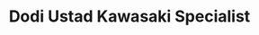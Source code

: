 ---
title: "Dodi Ustad Kawasaki Specialist"
url: /karachi/dodi-ustad-kawasaki-specialist/
shop: Allgemein
---